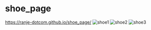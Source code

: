 # shoe_page
https://ranje-dotcom.github.io/shoe_page/
![shoe1](https://github.com/ranje-dotcom/shoe_page/assets/110253814/20383c2c-4c1b-447e-a99f-a45982b1f089)
![shoe2](https://github.com/ranje-dotcom/shoe_page/assets/110253814/8d0282dd-1303-4394-95ae-44942c97e771)
![shoe3](https://github.com/ranje-dotcom/shoe_page/assets/110253814/3f62dd21-805c-4629-aa74-f402d3ca27e0)
